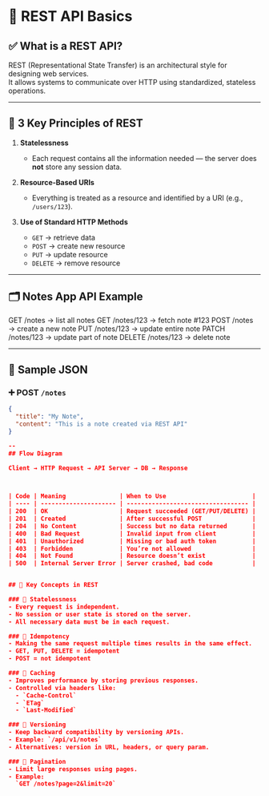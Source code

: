 # 🧠 REST API Basics

## ✅ What is a REST API?

REST (Representational State Transfer) is an architectural style for designing web services.  
It allows systems to communicate over HTTP using standardized, stateless operations.

---

## 🔑 3 Key Principles of REST

1. **Statelessness**  
   - Each request contains all the information needed — the server does **not** store any session data.
   
2. **Resource-Based URIs**  
   - Everything is treated as a resource and identified by a URI (e.g., `/users/123`).

3. **Use of Standard HTTP Methods**  
   - `GET` → retrieve data  
   - `POST` → create new resource  
   - `PUT` → update resource  
   - `DELETE` → remove resource

---

## 🗂️ Notes App API Example

GET     /notes           → list all notes
GET     /notes/123       → fetch note #123
POST    /notes           → create a new note
PUT     /notes/123       → update entire note
PATCH   /notes/123       → update part of note
DELETE  /notes/123       → delete note


---

## 💬 Sample JSON

### ➕ POST `/notes`
```json
{
  "title": "My Note",
  "content": "This is a note created via REST API"
}

--
## Flow Diagram

Client → HTTP Request → API Server → DB → Response



| Code | Meaning               | When to Use                        |
| ---- | --------------------- | ---------------------------------- |
| 200  | OK                    | Request succeeded (GET/PUT/DELETE) |
| 201  | Created               | After successful POST              |
| 204  | No Content            | Success but no data returned       |
| 400  | Bad Request           | Invalid input from client          |
| 401  | Unauthorized          | Missing or bad auth token          |
| 403  | Forbidden             | You’re not allowed                 |
| 404  | Not Found             | Resource doesn’t exist             |
| 500  | Internal Server Error | Server crashed, bad code           |


## 🧠 Key Concepts in REST

### 🔹 Statelessness
- Every request is independent.
- No session or user state is stored on the server.
- All necessary data must be in each request.

### 🔹 Idempotency
- Making the same request multiple times results in the same effect.
- GET, PUT, DELETE = idempotent  
- POST = not idempotent

### 🔹 Caching
- Improves performance by storing previous responses.
- Controlled via headers like:
  - `Cache-Control`
  - `ETag`
  - `Last-Modified`

### 🔹 Versioning
- Keep backward compatibility by versioning APIs.
- Example: `/api/v1/notes`  
- Alternatives: version in URL, headers, or query param.

### 🔹 Pagination
- Limit large responses using pages.
- Example:  
  `GET /notes?page=2&limit=20`
